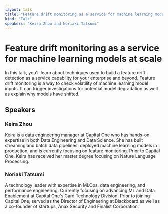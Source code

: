 ```yaml
---
layout: talk
title: "Feature drift monitoring as a service for machine learning models at scale"
kind: "Talk"
speakers: "Keira Zhou and Noriaki Tatsumi"
---
```


# Feature drift monitoring as a service for machine learning models at scale

In this talk, you'll learn about techniques used to build a feature drift detection as a service capability for your enterprise and beyond. Feature drift monitoring is a way to check volatility of machine learning model inputs. It can trigger investigations for potential model degradation as well as explain why models have shifted.

## Speakers

### Keira Zhou

Keira is a data engineering manager at Capital One who has hands-on expertise in both Data Engineering and Data Science. She has built streaming and batch data pipelines, deployed machine learning models in production, and is currently focusing on feature monitoring. Prior to Capital One, Keira has received her master degree focusing on Nature Language Processing.

### Noriaki Tatsumi

A technology leader with expertise in MLOps, data engineering, and performance engineering. Currently focusing on advancing ML and Data Enablement at Capital One's Card Technology Division. Prior to joining Capital One, served as the Director of Engineering at Blackboard as well as a co-founder of startups, Anax Security and Finalist Corporation.
